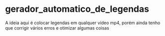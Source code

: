 # gerador_automatico_de_legendas
 A ideia aqui  é colocar legendas em qualquer vídeo mp4, porém ainda tenho que corrigir vários erros e otimizar algumas coisas 
